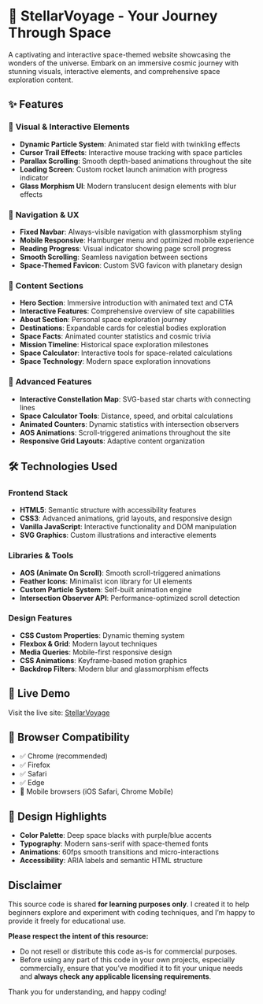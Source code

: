 # 🚀 StellarVoyage - Your Journey Through Space

A captivating and interactive space-themed website showcasing the wonders of the universe. Embark on an immersive cosmic journey with stunning visuals, interactive elements, and comprehensive space exploration content.

## ✨ Features

### 🎨 **Visual & Interactive Elements**
- **Dynamic Particle System**: Animated star field with twinkling effects
- **Cursor Trail Effects**: Interactive mouse tracking with space particles
- **Parallax Scrolling**: Smooth depth-based animations throughout the site
- **Loading Screen**: Custom rocket launch animation with progress indicator
- **Glass Morphism UI**: Modern translucent design elements with blur effects

### 🧭 **Navigation & UX**
- **Fixed Navbar**: Always-visible navigation with glassmorphism styling
- **Mobile Responsive**: Hamburger menu and optimized mobile experience
- **Reading Progress**: Visual indicator showing page scroll progress
- **Smooth Scrolling**: Seamless navigation between sections
- **Space-Themed Favicon**: Custom SVG favicon with planetary design

### 🌌 **Content Sections**
- **Hero Section**: Immersive introduction with animated text and CTA
- **Interactive Features**: Comprehensive overview of site capabilities
- **About Section**: Personal space exploration journey
- **Destinations**: Expandable cards for celestial bodies exploration
- **Space Facts**: Animated counter statistics and cosmic trivia
- **Mission Timeline**: Historical space exploration milestones
- **Space Calculator**: Interactive tools for space-related calculations
- **Space Technology**: Modern space exploration innovations

### 🎯 **Advanced Features**
- **Interactive Constellation Map**: SVG-based star charts with connecting lines
- **Space Calculator Tools**: Distance, speed, and orbital calculations
- **Animated Counters**: Dynamic statistics with intersection observers
- **AOS Animations**: Scroll-triggered animations throughout the site
- **Responsive Grid Layouts**: Adaptive content organization

## 🛠️ Technologies Used

### **Frontend Stack**
- **HTML5**: Semantic structure with accessibility features
- **CSS3**: Advanced animations, grid layouts, and responsive design
- **Vanilla JavaScript**: Interactive functionality and DOM manipulation
- **SVG Graphics**: Custom illustrations and interactive elements

### **Libraries & Tools**
- **AOS (Animate On Scroll)**: Smooth scroll-triggered animations
- **Feather Icons**: Minimalist icon library for UI elements
- **Custom Particle System**: Self-built animation engine
- **Intersection Observer API**: Performance-optimized scroll detection

### **Design Features**
- **CSS Custom Properties**: Dynamic theming system
- **Flexbox & Grid**: Modern layout techniques
- **Media Queries**: Mobile-first responsive design
- **CSS Animations**: Keyframe-based motion graphics
- **Backdrop Filters**: Modern blur and glassmorphism effects

## 🚀 Live Demo

Visit the live site: [StellarVoyage](https://harshsinha003.github.io/Stellar-Voyage/)

## 📱 Browser Compatibility

- ✅ Chrome (recommended)
- ✅ Firefox
- ✅ Safari
- ✅ Edge
- 📱 Mobile browsers (iOS Safari, Chrome Mobile)

## 🎨 Design Highlights

- **Color Palette**: Deep space blacks with purple/blue accents
- **Typography**: Modern sans-serif with space-themed fonts
- **Animations**: 60fps smooth transitions and micro-interactions
- **Accessibility**: ARIA labels and semantic HTML structure

## Disclaimer

This source code is shared **for learning purposes only**. I created it to help beginners explore and experiment with coding techniques, and I’m happy to provide it freely for educational use.

**Please respect the intent of this resource:**
- Do not resell or distribute this code as-is for commercial purposes.
- Before using any part of this code in your own projects, especially commercially, ensure that you’ve modified it to fit your unique needs and **always check any applicable licensing requirements**.

Thank you for understanding, and happy coding!